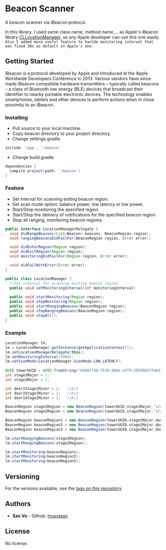 # Beacon Scanner
A beacon scanner via iBeacon protocol.

In this library. I used same class name, method name,... as Apple's iBeacon library [CLLocationManager](https://developer.apple.com/documentation/corelocation/cllocationmanager), so any Apple developer can use this one easily.
`Also I added more useful feature to hanlde monitoring interval that was fixed 30s as default in Apple's one.`

## Getting Started
iBeacon is a protocol developed by Apple and introduced at the Apple Worldwide Developers Conference in 2013. Various vendors have since made iBeacon-compatible hardware transmitters – typically called beacons – a class of Bluetooth low energy (BLE) devices that broadcast their identifier to nearby portable electronic devices. The technology enables smartphones, tablets and other devices to perform actions when in close proximity to an iBeacon.

### Installing

- Pull source to your local machine.
- Copy beacon directory to your project directory.
- Change settings.gradle
```gradle
include ':app', ':beacon'

```
- Change build.gradle
```gradle
dependencies {
  compile project(path: ':beacon')
}
```
### Feature
- Set interval for scanning exiting beacon region.
- Set scan mode option: balance power, low latency or low power.
- Start/Stop monitoring the specified region.
- Start/Stop the delivery of notifications for the specified beacon region.
- Stop all ranging, monitoring beacon regions.

```java
public interface LocationManagerDelegate {
  void didRangeBeacons(List<Beacon> beacons, BeaconRegion region);
  void rangingBeaconsDidFailFor(BeaconRegion region, Error error);

  void didEnterRegion(Region region);
  void didExitRegion(Region region);
  void monitoringDidFailFor(Region region, Error error);

  void didFailWithError(Error error);
}

public class LocationManager {
  //Set interval for scanning exiting beacon region.
  public void setMonitoringInterval(int monitoringInterval)
  
  public void startMonitoring(Region region);
  public void stopMonitoring(Region region);
  public void startRangingBeacons(BeaconRegion region);
  public void stopRangingBeacons(BeaconRegion region);
  public void stopAll();
}
```

### Example
```java
LocationManager lm;
lm = LocationManager.getInstance(getApplicationContext());
lm.setLocationManagerDelegate(this);
lm.setMonitoringInterval(5000);
lm.setScanMode(LocationManager.ScanMode.LOW_LATENCY);
        
UUID towerUUID = UUID.fromString("b9407f30-f5f8-466e-aff9-25556b57fe6d");
int stage1Major = 1;
int stage2Major = 2;

int door1Stage1Minor = 1;   //bc1
int door2Stage1Minor = 2;   //bc2
int door1Stage2Minor = 1;   //bc3

BeaconRegion stage1Region = new BeaconRegion(towerUUID,stage1Major,"stage1");
BeaconRegion stage2Region = new BeaconRegion(towerUUID,stage2Major,"stage2");

BeaconRegion beaconRegion1 = new BeaconRegion(towerUUID,stage1Major,door1Stage1Minor,"beacon1");
BeaconRegion beaconRegion2 = new BeaconRegion(towerUUID,stage1Major,door2Stage1Minor,"beacon2");
BeaconRegion beaconRegion3 = new BeaconRegion(towerUUID,stage2Major,door1Stage2Minor,"beacon3");

lm.startRangingBeacons(stage1Region);
lm.startRangingBeacons(stage2Region);

lm.startMonitoring(beaconRegion1);
lm.startMonitoring(beaconRegion2);
lm.startMonitoring(beaconRegion3);
```

## Versioning

For the versions available, see the [tags on this repository](https://github.com/hoangsan/beacon_scanner/tags). 

## Authors

* **San Vo** - Github: [hoangsan](https://github.com/hoangsan)

## License

No license.
